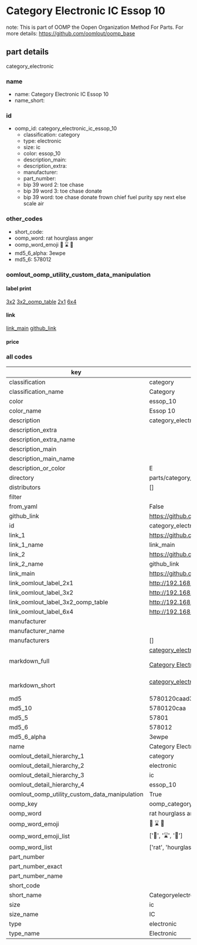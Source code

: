 # Category Electronic IC Essop 10  

note: This is part of OOMP the Oopen Organization Method For Parts. For more details: https://github.com/oomlout/oomp_base

##  part details



category_electronic

### name
* name: Category Electronic IC Essop 10
* name_short: 
### id
* oomp_id: category_electronic_ic_essop_10
  * classification: category
  * type: electronic
  * size: ic
  * color: essop_10
  * description_main: 
  * description_extra: 
  * manufacturer: 
  * part_number: 
  * bip 39 word 2: toe chase
  * bip 39 word 3: toe chase donate
  * bip 39 word: toe chase donate frown chief fuel purity spy next else scale air

### other_codes
* short_code: 
* oomp_word: rat hourglass anger
* oomp_word_emoji :rat: :hourglass: :anger:
* md5_6_alpha: 3ewpe
* md5_6: 578012






### oomlout_oomp_utility_custom_data_manipulation
#### label print
[3x2](http://192.168.1.245:1112/?label=oomp%203ewpe)
[3x2_oomp_table](http://192.168.1.107:1112/?label=oomp%203ewpe)
[2x1](http://192.168.1.242:1112/?label=oomp%203ewpe)
[6x4](http://192.168.1.55:1112/?label=oomp%203ewpe)    

#### link

[link_main](https://github.com/oomlout/oomlout_oomp_current_version_messy/tree/main/parts/category_electronic_ic_essop_10) [github_link](https://github.com/oomlout/oomlout_oomp_part_src/tree/main/parts/category_electronic_ic_essop_10)                             

#### price







### all codes 
| key | value |  
| --- | --- |  
| classification | category |  
| classification_name | Category |  
| color | essop_10 |  
| color_name | Essop 10 |  
| description | category_electronic |  
| description_extra |  |  
| description_extra_name |  |  
| description_main |  |  
| description_main_name |  |  
| description_or_color | E  |  
| directory | parts/category_electronic_ic_essop_10 |  
| distributors | [] |  
| filter |  |  
| from_yaml | False |  
| github_link | https://github.com/oomlout/oomlout_oomp_part_src/tree/main/parts/category_electronic_ic_essop_10 |  
| id | category_electronic_ic_essop_10 |  
| link_1 | https://github.com/oomlout/oomlout_oomp_current_version_messy/tree/main/parts/category_electronic_ic_essop_10 |  
| link_1_name | link_main |  
| link_2 | https://github.com/oomlout/oomlout_oomp_part_src/tree/main/parts/category_electronic_ic_essop_10 |  
| link_2_name | github_link |  
| link_main | https://github.com/oomlout/oomlout_oomp_current_version_messy/tree/main/parts/category_electronic_ic_essop_10 |  
| link_oomlout_label_2x1 | http://192.168.1.242:1112/?label=oomp%203ewpe |  
| link_oomlout_label_3x2 | http://192.168.1.245:1112/?label=oomp%203ewpe |  
| link_oomlout_label_3x2_oomp_table | http://192.168.1.107:1112/?label=oomp%203ewpe |  
| link_oomlout_label_6x4 | http://192.168.1.55:1112/?label=oomp%203ewpe |  
| manufacturer |  |  
| manufacturer_name |  |  
| manufacturers | [] |  
| markdown_full | [category_electronic_ic_essop_10](https://github.com/oomlout/oomlout_oomp_current_version_messy/tree/main/parts/category_electronic_ic_essop_10)<br>[](https://github.com/oomlout/oomlout_oomp_current_version_messy/tree/main/parts/category_electronic_ic_essop_10)<br>[Category Electronic Ic Essop 10](https://github.com/oomlout/oomlout_oomp_current_version_messy/tree/main/parts/category_electronic_ic_essop_10)<br><br> |  
| markdown_short | [category_electronic_ic_essop_10](https://github.com/oomlout/oomlout_oomp_current_version_messy/tree/main/parts/category_electronic_ic_essop_10)<br><br> |  
| md5 | 5780120caad355c97793e5d88209af1c |  
| md5_10 | 5780120caa |  
| md5_5 | 57801 |  
| md5_6 | 578012 |  
| md5_6_alpha | 3ewpe |  
| name | Category Electronic IC Essop 10 |  
| oomlout_detail_hierarchy_1 | category |  
| oomlout_detail_hierarchy_2 | electronic |  
| oomlout_detail_hierarchy_3 | ic |  
| oomlout_detail_hierarchy_4 | essop_10 |  
| oomlout_oomp_utility_custom_data_manipulation | True |  
| oomp_key | oomp_category_electronic_ic_essop_10 |  
| oomp_word | rat hourglass anger |  
| oomp_word_emoji | :rat: :hourglass: :anger: |  
| oomp_word_emoji_list | [':rat:', ':hourglass:', ':anger:'] |  
| oomp_word_list | ['rat', 'hourglass', 'anger'] |  
| part_number |  |  
| part_number_exact |  |  
| part_number_name |  |  
| short_code |  |  
| short_name | Categoryelectronic |  
| size | ic |  
| size_name | IC |  
| type | electronic |  
| type_name | Electronic |  
